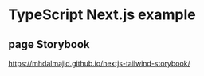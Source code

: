 # TypeScript Next.js example

## page Storybook

<https://mhdalmajid.github.io/nextjs-tailwind-storybook/>
